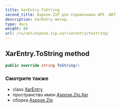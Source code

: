 ```yaml
---
title: XarEntry.ToString
second_title: Aspose.ZIP для справочника API .NET
description: XarEntry метод. 
type: docs
weight: 80
url: /ru/net/aspose.zip.xar/xarentry/tostring/
---
```

## XarEntry.ToString method

```csharp
public override string ToString()
```

### Смотрите также

* class [XarEntry](../)
* пространство имен [Aspose.Zip.Xar](../../xarentry/)
* сборка [Aspose.Zip](../../../)


